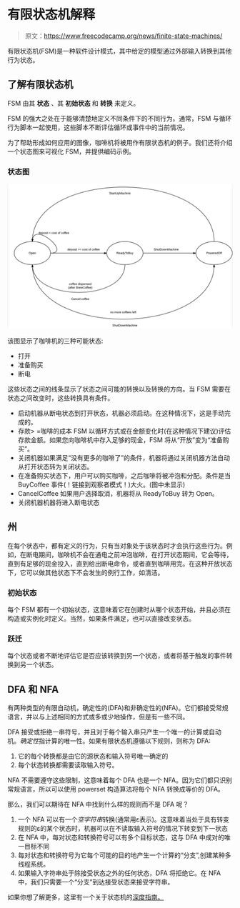 # 有限状态机解释

> 原文：<https://www.freecodecamp.org/news/finite-state-machines/>

有限状态机(FSM)是一种软件设计模式，其中给定的模型通过外部输入转换到其他行为状态。

## **了解有限状态机**

FSM 由其 ****状态**** 、其 ****初始状态**** 和 ****转换**** 来定义。

FSM 的强大之处在于能够清楚地定义不同条件下的不同行为。通常，FSM 与循环行为脚本一起使用，这些脚本不断评估循环或事件中的当前情况。

为了帮助形成如何应用的图像，咖啡机将被用作有限状态机的例子。我们还将介绍一个状态图来可视化 FSM，并提供编码示例。

### **状态图**

![Coffee machine finite state machine diagram](img/298bcd571ec3dde41f72201144352a58.png)

该图显示了咖啡机的三种可能状态:

*   打开
*   准备购买
*   断电

这些状态之间的线条显示了状态之间可能的转换以及转换的方向。当 FSM 需要在状态之间改变时，这些转换具有条件。

*   启动机器从断电状态到打开状态，机器必须启动。在这种情况下，这是手动完成的。
*   存款> =咖啡的成本 FSM 以循环方式或在金额变化时(在这种情况下建议)评估存款金额。如果您向咖啡机中存入足够的现金，FSM 将从“开放”变为“准备购买”。
*   关闭机器如果满足“没有更多的咖啡了”的条件，机器将通过关闭机器方法自动从打开状态转为关闭状态。
*   在准备购买状态下，用户可以购买咖啡，之后咖啡将被冲泡和分配。条件是当 BuyCoffee 事件(！链接到观察者模式！)大火。(图中未显示)
*   CancelCoffee 如果用户选择取消，机器将从 ReadyToBuy 转为 Open。
*   关闭机器机器将进入断电状态

## 州

在每个状态中，都有定义的行为，只有当对象处于该状态时才会执行这些行为。例如，在断电期间，咖啡机不会在通电之前冲泡咖啡，在打开状态期间，它会等待，直到有足够的现金投入，直到给出断电命令，或者直到咖啡用完。在这种开放状态下，它可以做其他状态下不会发生的例行工作，如清洁。

### **初始状态**

每个 FSM 都有一个初始状态，这意味着它在创建时从哪个状态开始，并且必须在构造或实例化时定义。当然，如果条件满足，也可以直接改变状态。

### **跃迁**

每个状态或者不断地评估它是否应该转换到另一个状态，或者将基于触发的事件转换到另一个状态。

## **DFA 和 NFA**

有两种类型的有限自动机，确定性的(DFA)和非确定性的(NFA)。它们都接受常规语言，并以与上述相同的方式或多或少地操作，但是有一些不同。

DFA 接受或拒绝一串符号，并且对于每个输入串只产生一个唯一的计算或自动机。*确定性*指计算的唯一性。如果有限状态机遵循以下规则，则称为 DFA:

1.  它的每个转换都是由它的源状态和输入符号唯一确定的
2.  每个状态转换都需要读取输入符号。

NFA 不需要遵守这些限制，这意味着每个 DFA 也是一个 NFA。因为它们都只识别常规语言，所以可以使用 powerset 构造算法将每个 NFA 转换成等价的 DFA。

那么，我们可以期待在 NFA 中找到什么样的规则而不是 DFA 呢？

1.  一个 NFA 可以有一个*空字符串*转换(通常用ε表示)。这意味着当处于具有转变规则的ε的某个状态时，机器可以在不读取输入符号的情况下转变到下一状态
2.  在 NFA 中，每对状态和转换符号可以有多个目标状态，这与 DFA 中成对的唯一目标不同
3.  每对状态和转换符号为它每个可能的目的地产生一个计算的“分支”,创建某种多线程系统。
4.  如果输入字符串处于除接受状态之外的任何状态，DFA 将拒绝它。在 NFA 中，我们只需要一个“分支”到达接受状态来接受字符串。

如果你想了解更多，这里有一个关于状态机的[深度指南。](https://www.freecodecamp.org/news/state-machines-basics-of-computer-science-d42855debc66/)